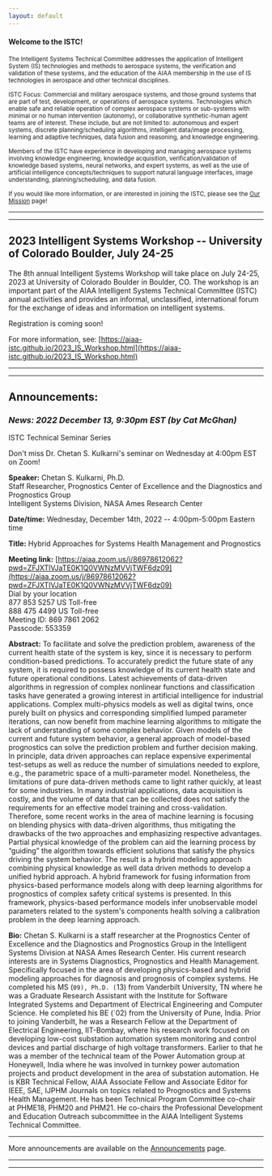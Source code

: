 ```yaml
---
layout: default
---
```


#### Welcome to the ISTC!

<small>The Intelligent Systems Technical Committee addresses the application of Intelligent System (IS) technologies and methods to aerospace systems, the verification and validation of these systems, and the education of the AIAA membership in the use of IS technologies in aerospace and other technical disciplines.</small>

<small>ISTC Focus: Commercial and military aerospace systems, and those ground systems that are part of test, development, or operations of aerospace systems. Technologies which enable safe and reliable operation of complex aerospace systems or sub-systems with minimal or no human intervention (autonomy), or collaborative synthetic-human agent teams are of interest. These include, but are not limited to: autonomous and expert systems, discrete planning/scheduling algorithms, intelligent data/image processing, learning and adaptive techniques, data fusion and reasoning, and knowledge engineering.</small>

<small>Members of the ISTC have experience in developing and managing aerospace systems involving knowledge engineering, knowledge acquisition, verification/validation of knowledge based systems, neural networks, and expert systems, as well as the use of artificial intelligence concepts/techniques to support natural language interfaces, image understanding, planning/scheduling, and data fusion.</small>

<small>If you would like more information, or are interested in joining the ISTC, please see the [Our Mission](https://aiaa-istc.github.io/mission.html) page!</small>

* * *
* * *

## 2023 Intelligent Systems Workshop -- University of Colorado Boulder, July 24-25
The 8th annual Intelligent Systems Workshop will take place on July 24-25, 2023 at University of Colorado Boulder in Boulder, CO. The workshop is an important part of the AIAA Intelligent Systems Technical Committee (ISTC) annual activities and provides an informal, unclassified, international forum for the exchange of ideas and information on intelligent systems. <!--(Please note that this workshop will be an in-person only event.)-->

Registration is coming soon!
<!-- <i><b>Registration is closed! We hope you enjoyed attending! :)</b></i> -->
<!-- <i><b>Registration is now open <a href="">here</a>!</b> ($150 for regular attendees and $25 for students) and the program is available <a href="">here</a>!</i> -->

For more information, see: [https://aiaa-istc.github.io/2023_IS_Workshop.html](https://aiaa-istc.github.io/2023_IS_Workshop.html)

* * *
* * *


## Announcements:

### <i>News: 2022 December 13, 9:30pm EST (by Cat McGhan)</i>
ISTC Technical Seminar Series                                                                 

Don't miss Dr. Chetan S. Kulkarni's seminar on Wednesday at 4:00pm EST on Zoom!

**Speaker:** Chetan S. Kulkarni, Ph.D.<br>
Staff Researcher, Prognostics Center of Excellence and the Diagnostics and Prognostics Group<br>
Intelligent Systems Division, NASA Ames Research Center<br>

**Date/time:** Wednesday, December 14th, 2022 -- 4:00pm-5:00pm Eastern time

**Title:** Hybrid Approaches for Systems Health Management and Prognostics

**Meeting link:** [https://aiaa.zoom.us/j/86978612062?pwd=ZFJXTlVJaTE0K1Q0VWNzMVVjTWF6dz09](https://aiaa.zoom.us/j/86978612062?pwd=ZFJXTlVJaTE0K1Q0VWNzMVVjTWF6dz09)<br>
Dial by your location<br>
877 853 5257 US Toll-free<br>
888 475 4499 US Toll-free<br>
Meeting ID: 869 7861 2062<br>
Passcode: 553359

**Abstract:** To facilitate and solve the prediction problem, awareness of the current health state of the system is key, since it is necessary to perform condition-based predictions. To accurately predict the future state of any system, it is required to possess knowledge of its current health state and future operational conditions. Latest achievements of data-driven algorithms in regression of complex nonlinear functions and classification tasks have generated a growing interest in artificial intelligence for industrial applications. Complex multi-physics models as well as digital twins, once purely built on physics and corresponding simplified lumped parameter iterations, can now benefit from machine learning algorithms to mitigate the lack of understanding of some complex behavior. Given models of the current and future system behavior, a general approach of model-based prognostics can solve the prediction problem and further decision making. In principle, data driven approaches can replace expensive experimental test-setups as well as reduce the number of simulations needed to explore, e.g., the parametric space of a multi-parameter model. Nonetheless, the limitations of pure data-driven methods came to light rather quickly, at least for some industries. In many industrial applications, data acquisition is costly, and the volume of data that can be collected does not satisfy the requirements for an effective model training and cross-validation. Therefore, some recent works in the area of machine learning is focusing on blending physics with data-driven algorithms, thus mitigating the drawbacks of the two approaches and emphasizing respective advantages. Partial physical knowledge of the problem can aid the learning process by “guiding” the algorithm towards efficient solutions that satisfy the physics driving the system behavior. The result is a hybrid modeling approach combining physical knowledge as well data driven methods to develop a unified hybrid approach. A hybrid framework for fusing information from physics-based performance models along with deep learning algorithms for prognostics of complex safety critical systems is presented. In this framework, physics-based performance models infer unobservable model parameters related to the system's components health solving a calibration problem in the deep learning approach.

**Bio:** Chetan S. Kulkarni is a staff researcher at the Prognostics Center of Excellence and the Diagnostics and Prognostics Group in the Intelligent Systems Division at NASA Ames Research Center. His current research interests are in Systems Diagnostics, Prognostics and Health Management. Specifically focused in the area of developing physics-based and hybrid modeling approaches for diagnosis and prognosis of complex systems. He completed his MS (`09), Ph.D. (`13) from Vanderbilt University, TN where he was a Graduate Research Assistant with the Institute for Software Integrated Systems and Department of Electrical Engineering and Computer Science. He completed his BE (`02) from the University of Pune, India. Prior to joining Vanderbilt, he was a Research Fellow at the Department of Electrical Engineering, IIT-Bombay, where his research work focused on developing low-cost substation automation system monitoring and control devices and partial discharge of high voltage transformers. Earlier to that he was a member of the technical team of the Power Automation group at Honeywell, India where he was involved in turnkey power automation projects and product development in the area of substation automation. He is KBR Technical Fellow, AIAA Associate Fellow and Associate Editor for IEEE, SAE, IJPHM Journals on topics related to Prognostics and Systems Health Management. He has been Technical Program Committee co-chair at PHME18, PHM20 and PHM21. He co-chairs the Professional Development and Education Outreach subcommittee in the AIAA Intelligent Systems Technical Committee.

* * *

More announcements are available on the [Announcements](https://aiaa-istc.github.io/announcements.html) page.

* * *
* * *

<!-- --end-of-page-- -->
